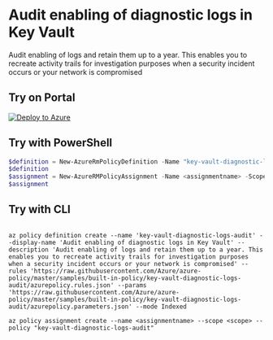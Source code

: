 # Audit enabling of diagnostic logs in Key Vault

Audit enabling of logs and retain them up to a year. This enables you to recreate activity trails for investigation purposes when a security incident occurs or your network is compromised

## Try on Portal

[![Deploy to Azure](http://azuredeploy.net/deploybutton.png)](https://portal.azure.com/?feature.customportal=false&microsoft_azure_policy=true&microsoft_azure_policy_policyinsights=true&feature.microsoft_azure_security_policy=true&microsoft_azure_marketplace_policy=true#blade/Microsoft_Azure_Policy/CreatePolicyDefinitionBlade/uri/https%3A%2F%2Fraw.githubusercontent.com%2FAzure%2Fazure-policy%2Fmaster%2Fsamples%2Fbuilt-in-policy%2Fkey-vault-diagnostic-logs-audit%2Fazurepolicy.json)

## Try with PowerShell

````powershell
$definition = New-AzureRmPolicyDefinition -Name "key-vault-diagnostic-logs-audit" -DisplayName "Audit enabling of diagnostic logs in Key Vault" -description "Audit enabling of logs and retain them up to a year. This enables you to recreate activity trails for investigation purposes when a security incident occurs or your network is compromised" -Policy 'https://raw.githubusercontent.com/Azure/azure-policy/master/samples/built-in-policy/key-vault-diagnostic-logs-audit/azurepolicy.rules.json' -Parameter 'https://raw.githubusercontent.com/Azure/azure-policy/master/samples/built-in-policy/key-vault-diagnostic-logs-audit/azurepolicy.parameters.json' -Mode Indexed
$definition
$assignment = New-AzureRMPolicyAssignment -Name <assignmentname> -Scope <scope> -effect <effect> -requiredRetentionDays <requiredRetentionDays> -PolicyDefinition $definition
$assignment 
````

## Try with CLI

````cli

az policy definition create --name 'key-vault-diagnostic-logs-audit' --display-name 'Audit enabling of diagnostic logs in Key Vault' --description 'Audit enabling of logs and retain them up to a year. This enables you to recreate activity trails for investigation purposes when a security incident occurs or your network is compromised' --rules 'https://raw.githubusercontent.com/Azure/azure-policy/master/samples/built-in-policy/key-vault-diagnostic-logs-audit/azurepolicy.rules.json' --params 'https://raw.githubusercontent.com/Azure/azure-policy/master/samples/built-in-policy/key-vault-diagnostic-logs-audit/azurepolicy.parameters.json' --mode Indexed

az policy assignment create --name <assignmentname> --scope <scope> --policy "key-vault-diagnostic-logs-audit" 

````
